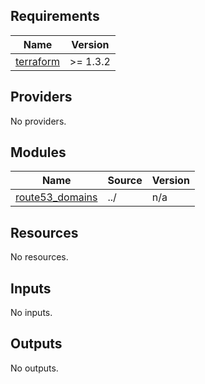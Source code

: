 ## Requirements

| Name | Version |
|------|---------|
| <a name="requirement_terraform"></a> [terraform](#requirement\_terraform) | >= 1.3.2 |

## Providers

No providers.

## Modules

| Name | Source | Version |
|------|--------|---------|
| <a name="module_route53_domains"></a> [route53\_domains](#module\_route53\_domains) | ../ | n/a |

## Resources

No resources.

## Inputs

No inputs.

## Outputs

No outputs.

